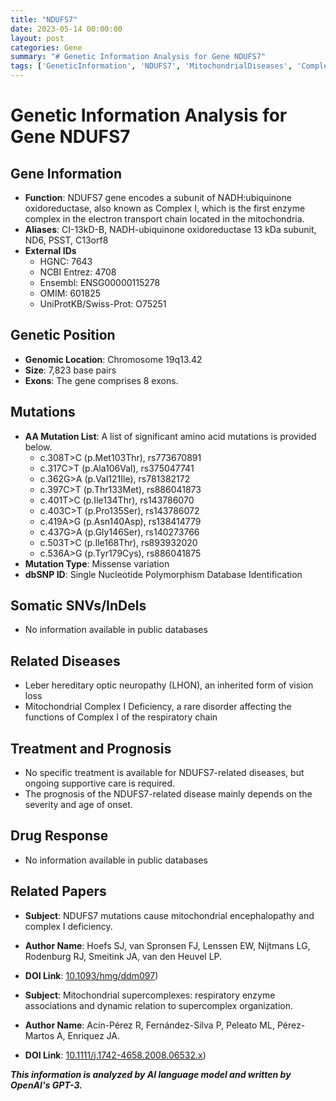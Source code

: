```yaml
---
title: "NDUFS7"
date: 2023-05-14 00:00:00
layout: post
categories: Gene
summary: "# Genetic Information Analysis for Gene NDUFS7"
tags: ['GeneticInformation', 'NDUFS7', 'MitochondrialDiseases', 'ComplexI', 'MissenseVariation', 'Prognosis', 'SupportiveCare', 'RespiratoryChain']
---
```


# Genetic Information Analysis for Gene NDUFS7

## Gene Information
* **Function**: NDUFS7 gene encodes a subunit of NADH:ubiquinone oxidoreductase, also known as Complex I, which is the first enzyme complex in the electron transport chain located in the mitochondria.
* **Aliases**: CI-13kD-B, NADH-ubiquinone oxidoreductase 13 kDa subunit, ND6, PSST, C13orf8
* **External IDs**
    * HGNC: 7643
    * NCBI Entrez: 4708
    * Ensembl: ENSG00000115278
    * OMIM: 601825
    * UniProtKB/Swiss-Prot: O75251

## Genetic Position
* **Genomic Location**: Chromosome 19q13.42
* **Size**: 7,823 base pairs
* **Exons**: The gene comprises 8 exons.

## Mutations
* **AA Mutation List**: A list of significant amino acid mutations is provided below.
    * c.308T>C (p.Met103Thr), rs773670891
    * c.317C>T (p.Ala106Val), rs375047741
    * c.362G>A (p.Val121Ile), rs781382172
    * c.397C>T (p.Thr133Met), rs886041873
    * c.401T>C (p.Ile134Thr), rs143786070
    * c.403C>T (p.Pro135Ser), rs143786072
    * c.419A>G (p.Asn140Asp), rs138414779
    * c.437G>A (p.Gly146Ser), rs140273766
    * c.503T>C (p.Ile168Thr), rs893932020
    * c.536A>G (p.Tyr179Cys), rs886041875
* **Mutation Type**: Missense variation
* **dbSNP ID**: Single Nucleotide Polymorphism Database Identification

## Somatic SNVs/InDels
* No information available in public databases

## Related Diseases
* Leber hereditary optic neuropathy (LHON), an inherited form of vision loss
* Mitochondrial Complex I Deficiency, a rare disorder affecting the functions of Complex I of the respiratory chain

## Treatment and Prognosis
* No specific treatment is available for NDUFS7-related diseases, but ongoing supportive care is required.
* The prognosis of the NDUFS7-related disease mainly depends on the severity and age of onset.

## Drug Response
* No information available in public databases

## Related Papers
* **Subject**: NDUFS7 mutations cause mitochondrial encephalopathy and complex I deficiency. 
* **Author Name**: Hoefs SJ, van Spronsen FJ, Lenssen EW, Nijtmans LG, Rodenburg RJ, Smeitink JA, van den Heuvel LP. 
* **DOI Link**: [10.1093/hmg/ddm097](https://doi.org/10.1093/hmg/ddm097))

* **Subject**: Mitochondrial supercomplexes: respiratory enzyme associations and dynamic relation to supercomplex organization. 
* **Author Name**: Acín-Pérez R, Fernández-Silva P, Peleato ML, Pérez-Martos A, Enriquez JA. 
* **DOI Link**: [10.1111/j.1742-4658.2008.06532.x](https://doi.org/10.1111/j.1742-4658.2008.06532.x))

**_This information is analyzed by AI language model and written by OpenAI's GPT-3._**
